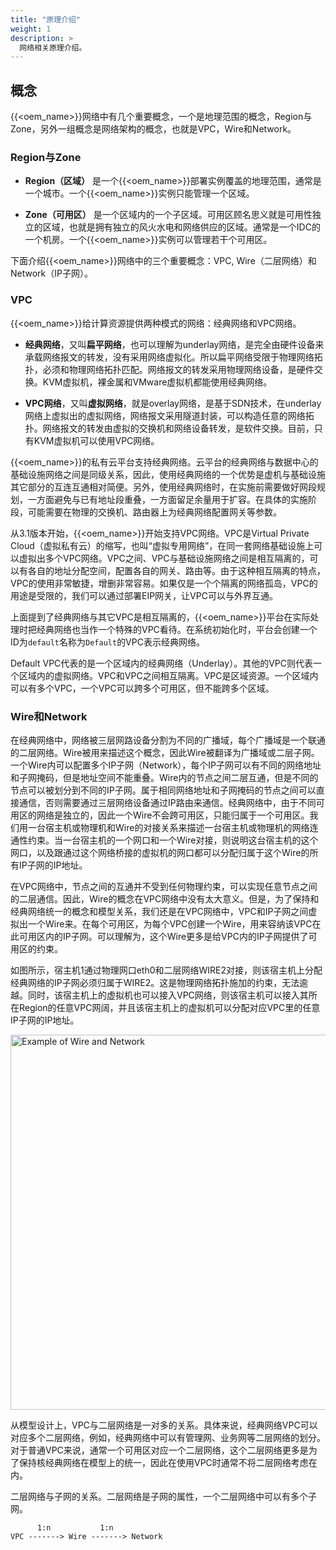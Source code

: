 ```yaml
---
title: "原理介绍"
weight: 1
description: >
  网络相关原理介绍。
---
```


## 概念

{{<oem_name>}}网络中有几个重要概念，一个是地理范围的概念，Region与Zone，另外一组概念是网络架构的概念，也就是VPC，Wire和Network。

### Region与Zone

- **Region（区域）** 是一个{{<oem_name>}}部署实例覆盖的地理范围，通常是一个城市。一个{{<oem_name>}}实例只能管理一个区域。

- **Zone（可用区）** 是一个区域内的一个子区域。可用区顾名思义就是可用性独立的区域，也就是拥有独立的风火水电和网络供应的区域。通常是一个IDC的一个机房。一个{{<oem_name>}}实例可以管理若干个可用区。

下面介绍{{<oem_name>}}网络中的三个重要概念：VPC, Wire（二层网络）和Network（IP子网）。

### VPC

{{<oem_name>}}给计算资源提供两种模式的网络：经典网络和VPC网络。

- **经典网络**，又叫**扁平网络**，也可以理解为underlay网络，是完全由硬件设备来承载网络报文的转发，没有采用网络虚拟化。所以扁平网络受限于物理网络拓扑，必须和物理网络拓扑匹配。网络报文的转发采用物理网络设备，是硬件交换。KVM虚拟机，裸金属和VMware虚拟机都能使用经典网络。

- **VPC网络**，又叫**虚拟网络**，就是overlay网络，是基于SDN技术，在underlay网络上虚拟出的虚拟网络，网络报文采用隧道封装，可以构造任意的网络拓扑。网络报文的转发由虚拟的交换机和网络设备转发，是软件交换。目前，只有KVM虚拟机可以使用VPC网络。

{{<oem_name>}}的私有云平台支持经典网络。云平台的经典网络与数据中心的基础设施网络之间是同级关系，因此，使用经典网络的一个优势是虚机与基础设施其它部分的互连互通相对简便。另外，使用经典网络时，在实施前需要做好网段规划，一方面避免与已有地址段重叠，一方面留足余量用于扩容。在具体的实施阶段，可能需要在物理的交换机、路由器上为经典网络配置网关等参数。

从3.1版本开始，{{<oem_name>}}开始支持VPC网络。VPC是Virtual Private Cloud（虚拟私有云）的缩写，也叫“虚拟专用网络”，在同一套网络基础设施上可以虚拟出多个VPC网络。VPC之间、VPC与基础设施网络之间是相互隔离的，可以有各自的地址分配空间，配置各自的网关、路由等。由于这种相互隔离的特点，VPC的使用非常敏捷，增删非常容易。如果仅是一个个隔离的网络孤岛，VPC的用途是受限的，我们可以通过部署EIP网关，让VPC可以与外界互通。

上面提到了经典网络与其它VPC是相互隔离的，{{<oem_name>}}平台在实际处理时把经典网络也当作一个特殊的VPC看待。在系统初始化时，平台会创建一个ID为`default`名称为`Default`的VPC表示经典网络。

Default VPC代表的是一个区域内的经典网络（Underlay）。其他的VPC则代表一个区域内的虚拟网络。VPC和VPC之间相互隔离。VPC是区域资源。一个区域内可以有多个VPC，一个VPC可以跨多个可用区，但不能跨多个区域。

### Wire和Network

在经典网络中，网络被三层网路设备分割为不同的广播域，每个广播域是一个联通的二层网络。Wire被用来描述这个概念，因此Wire被翻译为广播域或二层子网。一个Wire内可以配置多个IP子网（Network），每个IP子网可以有不同的网络地址和子网掩码，但是地址空间不能重叠。Wire内的节点之间二层互通，但是不同的节点可以被划分到不同的IP子网。属于相同网络地址和子网掩码的节点之间可以直接通信，否则需要通过三层网络设备通过IP路由来通信。经典网络中，由于不同可用区的网络是独立的，因此一个Wire不会跨可用区，只能归属于一个可用区。我们用一台宿主机或物理机和Wire的对接关系来描述一台宿主机或物理机的网络连通性约束。当一台宿主机的一个网口和一个Wire对接，则说明这台宿主机的这个网口，以及跟通过这个网络桥接的虚拟机的网口都可以分配归属于这个Wire的所有IP子网的IP地址。

在VPC网络中，节点之间的互通并不受到任何物理约束，可以实现任意节点之间的二层通信。因此，Wire的概念在VPC网络中没有太大意义。但是，为了保持和经典网络统一的概念和模型关系，我们还是在VPC网络中，VPC和IP子网之间虚拟出一个Wire来。在每个可用区，为每个VPC创建一个Wire，用来容纳该VPC在此可用区内的IP子网。可以理解为，这个Wire更多是给VPC内的IP子网提供了可用区的约束。

如图所示，宿主机1通过物理网口eth0和二层网络WIRE2对接，则该宿主机上分配经典网络的IP子网必须归属于WIRE2。这是物理网络拓扑施加的约束，无法逾越。同时，该宿主机上的虚拟机也可以接入VPC网络，则该宿主机可以接入其所在Region的任意VPC网阔，并且该宿主机上的虚拟机可以分配对应VPC里的任意IP子网的IP地址。

<img src="./../network.png" alt="Example of Wire and Network" width="600">

从模型设计上，VPC与二层网络是一对多的关系。具体来说，经典网络VPC可以对应多个二层网络，例如，经典网络中可以有管理网、业务网等二层网络的划分。对于普通VPC来说，通常一个可用区对应一个二层网络，这个二层网络更多是为了保持核经典网络在模型上的统一，因此在使用VPC时通常不将二层网络考虑在内。

二层网络与子网的关系。二层网络是子网的属性，一个二层网络中可以有多个子网。

	      1:n           1:n
	VPC -------> Wire -------> Network